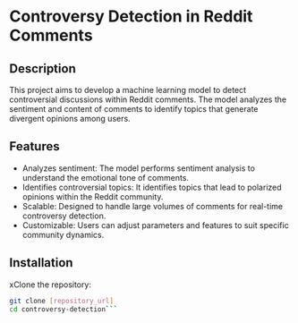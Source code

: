 # Controversy Detection in Reddit Comments

## Description

This project aims to develop a machine learning model to detect controversial discussions within Reddit comments. The model analyzes the sentiment and content of comments to identify topics that generate divergent opinions among users.

## Features

- Analyzes sentiment: The model performs sentiment analysis to understand the emotional tone of comments.
- Identifies controversial topics: It identifies topics that lead to polarized opinions within the Reddit community.
- Scalable: Designed to handle large volumes of comments for real-time controversy detection.
- Customizable: Users can adjust parameters and features to suit specific community dynamics.

## Installation

xClone the repository:

   ```bash
   git clone [repository_url]
   cd controversy-detection```

